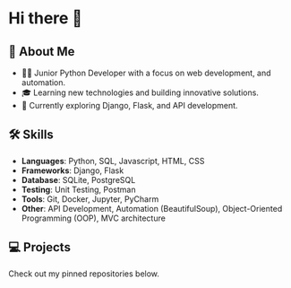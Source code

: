 # Hi there 👋

## 🚀 About Me
- 🧑‍💻 Junior Python Developer with a focus on web development, and automation.
- 🎓 Learning new technologies and building innovative solutions.
- 🌱 Currently exploring Django, Flask, and API development.

## 🛠️ Skills
- **Languages**: Python, SQL, Javascript, HTML, CSS
- **Frameworks**: Django, Flask
- **Database**: SQLite, PostgreSQL
- **Testing**: Unit Testing, Postman
- **Tools**: Git, Docker, Jupyter, PyCharm
- **Other**: API Development, Automation (BeautifulSoup), Object-Oriented Programming (OOP), MVC architecture

## 💻 Projects
Check out my pinned repositories below.
